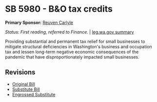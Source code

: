 # SB 5980 - B&O tax credits
**Primary Sponsor:** [Reuven Carlyle](/person/leg/reuven.carlyle.md)

*Status: First reading, referred to Finance.* | [leg.wa.gov summary](https://app.leg.wa.gov/billsummary?BillNumber=5980&Year=2021)

Providing substantial and permanent tax relief for small businesses to mitigate structural deficiencies in Washington's business and occupation tax and lessen long-term negative economic consequences of the pandemic that have disproportionately impacted small businesses.

## Revisions
* [Original Bill](1/)
* [Substitute Bill](S/)
* [Engrossed Substitute](S.E/)